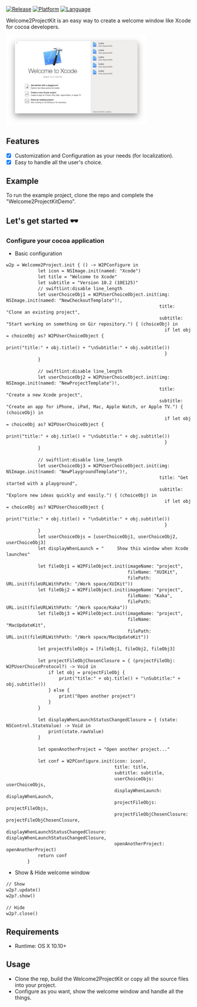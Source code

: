[![Release](https://img.shields.io/badge/release-1.0-blue.svg)](https://github.com/HsiangHo/Welcome2ProjectKit)
[![Platform](https://img.shields.io/badge/platform-macOS%20%7C%20OS%20X%2010.10%2B-orange.svg)](https://github.com/HsiangHo/Welcome2ProjectKit)
[![Language](https://img.shields.io/badge/language-swift-red.svg)](https://github.com/HsiangHo/Welcome2ProjectKit)

Welcome2ProjectKit is an easy way to create a welcome window like Xcode for cocoa developers.

<img src="docs/Screen Shot 1.png" width="380px">
  
## Features

- [x] Customization and Configuration as your needs (for localization).
- [x] Easy to handle all the user's choice.
  
## Example

To run the example project, clone the repo and complete the "Welcome2ProjectKitDemo".

## Let's get started 🕶

### Configure your cocoa application

- Basic configuration
  
```
w2p = Welcome2Project.init { () -> W2PConfigure in
            let icon = NSImage.init(named: "Xcode")
            let title = "Welcome to Xcode"
            let subtitle = "Version 10.2 (10E125)"
            // swiftlint:disable line_length
            let userChoiceObj1 = W2PUserChoiceObject.init(img: NSImage.init(named: "NewCheckoutTemplate")!,
                                                          title: "Clone an existing project",
                                                          subtitle: "Start working on something on Gir repository.") { (choiceObj) in
                                                            if let obj = choiceObj as? W2PUserChoiceObject {
                                                                print("title:" + obj.title() + "\nSubtitle:" + obj.subtitle())
                                                            }
            }

            // swiftlint:disable line_length
            let userChoiceObj2 = W2PUserChoiceObject.init(img: NSImage.init(named: "NewProjectTemplate")!,
                                                          title: "Create a new Xcode project",
                                                          subtitle: "Create an app for iPhone, iPad, Mac, Apple Watch, or Apple TV.") { (choiceObj) in
                                                            if let obj = choiceObj as? W2PUserChoiceObject {
                                                                print("title:" + obj.title() + "\nSubtitle:" + obj.subtitle())
                                                            }
            }

            // swiftlint:disable line_length
            let userChoiceObj3 = W2PUserChoiceObject.init(img: NSImage.init(named: "NewPlaygroundTemplate")!,
                                                          title: "Get started with a playground",
                                                          subtitle: "Explore new ideas quickly and easily.") { (choiceObj) in
                                                            if let obj = choiceObj as? W2PUserChoiceObject {
                                                                print("title:" + obj.title() + "\nSubtitle:" + obj.subtitle())
                                                            }
            }
            let userChoiceObjs = [userChoiceObj1, userChoiceObj2, userChoiceObj3]
            let displayWhenLaunch = "     Show this window when Xcode launches"

            let fileObj1 = W2PFileObject.init(imageName: "project",
                                              fileName: "XUIKit",
                                              filePath: URL.init(fileURLWithPath: "/Work space/XUIKit"))
            let fileObj2 = W2PFileObject.init(imageName: "project",
                                              fileName: "Kaka",
                                              filePath: URL.init(fileURLWithPath: "/Work space/Kaka"))
            let fileObj3 = W2PFileObject.init(imageName: "project",
                                              fileName: "MacUpdateKit",
                                              filePath: URL.init(fileURLWithPath: "/Work space/MacUpdateKit"))

            let projectFileObjs = [fileObj1, fileObj2, fileObj3]

            let projectFileObjChosenClosure = { (projectFileObj: W2PUserChoiceProtocol?) -> Void in
                if let obj = projectFileObj {
                    print("title:" + obj.title() + "\nSubtitle:" + obj.subtitle())
                } else {
                    print("Open another project")
                }
            }

            let displayWhenLaunchStatusChangedClosure = { (state: NSControl.StateValue) -> Void in
                print(state.rawValue)
            }

            let openAnotherProject = "Open another project..."

            let conf = W2PConfigure.init(icon: icon!,
                                         title: title,
                                         subtitle: subtitle,
                                         userChoiceObjs: userChoiceObjs,
                                         displayWhenLaunch: displayWhenLaunch,
                                         projectFileObjs: projectFileObjs,
                                         projectFileObjChosenClosure: projectFileObjChosenClosure,
                                         displayWhenLaunchStatusChangedClosure: displayWhenLaunchStatusChangedClosure,
                                         openAnotherProject: openAnotherProject)
            return conf
        }
```

- Show & Hide welcome window

```
// Show
w2p?.update()
w2p?.show()

// Hide
w2p?.close()
```


## Requirements

- Runtime: OS X 10.10+

## Usage

- Clone the rep, build the Welcome2ProjectKit or copy all the source files into your project.
- Configure as you want, show the welcome window and handle all the things.
